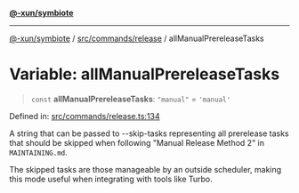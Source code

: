 [**@-xun/symbiote**](../../../../README.md)

***

[@-xun/symbiote](../../../../README.md) / [src/commands/release](../README.md) / allManualPrereleaseTasks

# Variable: allManualPrereleaseTasks

> `const` **allManualPrereleaseTasks**: `"manual"` = `'manual'`

Defined in: [src/commands/release.ts:134](https://github.com/Xunnamius/symbiote/blob/e2a70374b9e5c61d555e2445ff09c823f586ccb3/src/commands/release.ts#L134)

A string that can be passed to --skip-tasks representing all prerelease tasks
that should be skipped when following "Manual Release Method 2" in
`MAINTAINING.md`.

The skipped tasks are those manageable by an outside scheduler, making this
mode useful when integrating with tools like Turbo.
